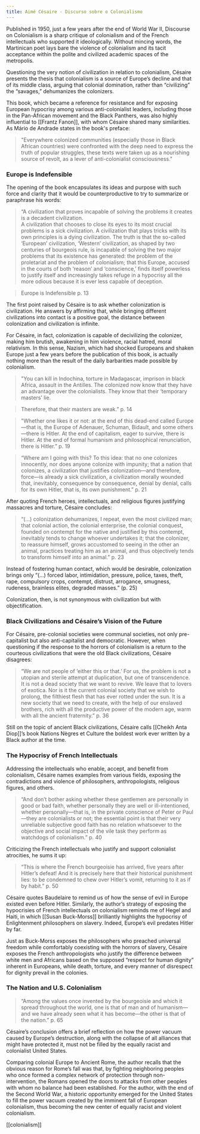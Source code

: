```yaml
---
title: Aimé Césaire - Discurso sobre o Colonialismo
---
```


Published in 1950, just a few years after the end of World War II, Discourse on Colonialism is a sharp critique of colonialism and of the French intellectuals who supported it ideologically. Without mincing words, the Martinican poet lays bare the violence of colonialism and its tacit acceptance within the polite and civilized academic spaces of the metropolis.

Questioning the very notion of civilization in relation to colonialism, Césaire presents the thesis that colonialism is a source of Europe’s decline and that of its middle class, arguing that colonial domination, rather than “civilizing” the “savages,” dehumanizes the colonizers.

This book, which became a reference for resistance and for exposing European hypocrisy among various anti-colonialist leaders, including those in the Pan-African movement and the Black Panthers, was also highly influential to [[Frantz Fanon]], with whom Césaire shared many similarities. As Mário de Andrade states in the book's preface:

> "Everywhere colonized communities (especially those in Black African countries) were confronted with the deep need to express the truth of popular struggles, these texts were taken up as a nourishing source of revolt, as a lever of anti-colonialist consciousness." 

### Europe is Indefensible

The opening of the book encapsulates its ideas and purpose with such force and clarity that it would be counterproductive to try to summarize or paraphrase his words:

> “A civilization that proves incapable of solving the problems it creates is a decadent civilization.  
> A civilization that chooses to close its eyes to its most crucial problems is a sick civilization.
> A civilization that plays tricks with its own principles is a dying civilization.
> The truth is that the so-called ‘European’ civilization, ‘Western’ civilization, as shaped by two centuries of bourgeois rule, is incapable of solving the two major problems that its existence has generated: the problem of the proletariat and the problem of colonialism; that this Europe, accused in the courts of both ‘reason’ and ‘conscience,’ finds itself powerless to justify itself and increasingly takes refuge in a hypocrisy all the more odious because it is ever less capable of deception. 

> Europe is Indefensible p. 13

The first point raised by Césaire is to ask whether colonization is civilization. He answers by affirming that, while bringing different civilizations into contact is a positive goal, the distance between colonization and civilization is infinite.

For Césaire, in fact, colonization is capable of decivilizing the colonizer, making him brutish, awakening in him violence, racial hatred, moral relativism. In this sense, Nazism, which had shocked Europeans and shaken Europe just a few years before the publication of this book, is actually nothing more than the result of the daily barbarities made possible by colonialism. 

> "You can kill in Indochina, torture in Madagascar, imprison in black Africa, assault in the Antilles. The colonized now know that they have an advantage over the colonialists. They know that their ‘temporary masters’ lie. 

> Therefore, that their masters are weak.” p. 14

> "Whether one likes it or not: at the end of this dead-end called Europe—that is, the Europe of Adenauer, Schuman, Bidault, and some others—there is Hitler. At the end of capitalism, eager to survive, there is Hitler. At the end of formal humanism and philosophical renunciation, there is Hitler.” p. 19

>  “Where am I going with this? To this idea: that no one colonizes innocently, nor does anyone colonize with impunity; that a nation that colonizes, a civilization that justifies colonization—and therefore, force—is already a sick civilization, a civilization morally wounded that, inevitably, consequence by consequence, denial by denial, calls for its own Hitler, that is, its own punishment.” p. 21

After quoting French heroes, intellectuals, and religious figures justifying massacres and torture, Césaire concludes:

> “(...) colonization dehumanizes, I repeat, even the most civilized man; that colonial action, the colonial enterprise, the colonial conquest, founded on contempt for the native and justified by this contempt, inevitably tends to change whoever undertakes it; that the colonizer, to reassure himself, grows accustomed to seeing in the other an animal, practices treating him as an animal, and thus objectively tends to transform himself into an animal.” p. 23


Instead of fostering human contact, which would be desirable, colonization brings only “(...) forced labor, intimidation, pressure, police, taxes, theft, rape, compulsory crops, contempt, distrust, arrogance, smugness, rudeness, brainless elites, degraded masses.” (p. 25)

Colonization, then, is not synonymous with civilization but with objectification.


### Black Civilizations and Césaire’s Vision of the Future

For Césaire, pre-colonial societies were communal societies, not only pre-capitalist but also anti-capitalist and democratic. However, when questioning if the response to the horrors of colonialism is a return to the courteous civilizations that were the old Black civilizations, Césaire disagrees:

> “We are not people of ‘either this or that.’ For us, the problem is not a utopian and sterile attempt at duplication, but one of transcendence. It is not a dead society that we want to revive. We leave that to lovers of exotica. Nor is it the current colonial society that we wish to prolong, the filthiest flesh that has ever rotted under the sun. It is a new society that we need to create, with the help of our enslaved brothers, rich with all the productive power of the modern age, warm with all the ancient fraternity.” p. 36

Still on the topic of ancient Black civilizations, Césaire calls [[Cheikh Anta Diop]]’s book Nations Nègres et Culture the boldest work ever written by a Black author at the time.

### The Hypocrisy of French Intellectuals

Addressing the intellectuals who enable, accept, and benefit from colonialism, Césaire names examples from various fields, exposing the contradictions and violence of philosophers, anthropologists, religious figures, and others.

> “And don’t bother asking whether these gentlemen are personally in good or bad faith, whether personally they are well or ill-intentioned, whether personally—that is, in the private conscience of Peter or Paul—they are colonialists or not; the essential point is that their very unreliable subjective good faith has no relation whatsoever to the objective and social impact of the vile task they perform as watchdogs of colonialism.” p. 40

Criticizing the French intellectuals who justify and support colonialist atrocities, he sums it up:
> “This is where the French bourgeoisie has arrived, five years after Hitler’s defeat! And it is precisely here that their historical punishment lies: to be condemned to chew over Hitler’s vomit, returning to it as if by habit.” p. 50

Césaire quotes Baudelaire to remind us of how the sense of evil in Europe existed even before Hitler. Similarly, the author’s strategy of exposing the hypocrisies of French intellectuals on colonialism reminds me of Hegel and Haiti, in which [[Susan Buck-Morss]] brilliantly highlights the hypocrisy of Enlightenment philosophers on slavery. Indeed, Europe’s evil predates Hitler by far.

Just as Buck-Morss exposes the philosophers who preached universal freedom while comfortably coexisting with the horrors of slavery, Césaire exposes the French anthropologists who justify the difference between white men and Africans based on the supposed “respect for human dignity” inherent in Europeans, while death, torture, and every manner of disrespect for dignity prevail in the colonies. 

### The Nation and U.S. Colonialism

> “Among the values once invented by the bourgeoisie and which it spread throughout the world, one is that of man and of humanism—and we have already seen what it has become—the other is that of the nation.” p. 65

Césaire’s conclusion offers a brief reflection on how the power vacuum caused by Europe’s destruction, along with the collapse of all alliances that might have protected it, must not be filled by the equally racist and colonialist United States.

Comparing colonial Europe to Ancient Rome, the author recalls that the obvious reason for Rome’s fall was that, by fighting neighboring peoples who once formed a complex network of protection through non-intervention, the Romans opened the doors to attacks from other peoples with whom no balance had been established. For the author, with the end of the Second World War, a historic opportunity emerged for the United States to fill the power vacuum created by the imminent fall of European colonialism, thus becoming the new center of equally racist and violent colonialism.

[[colonialism]]
